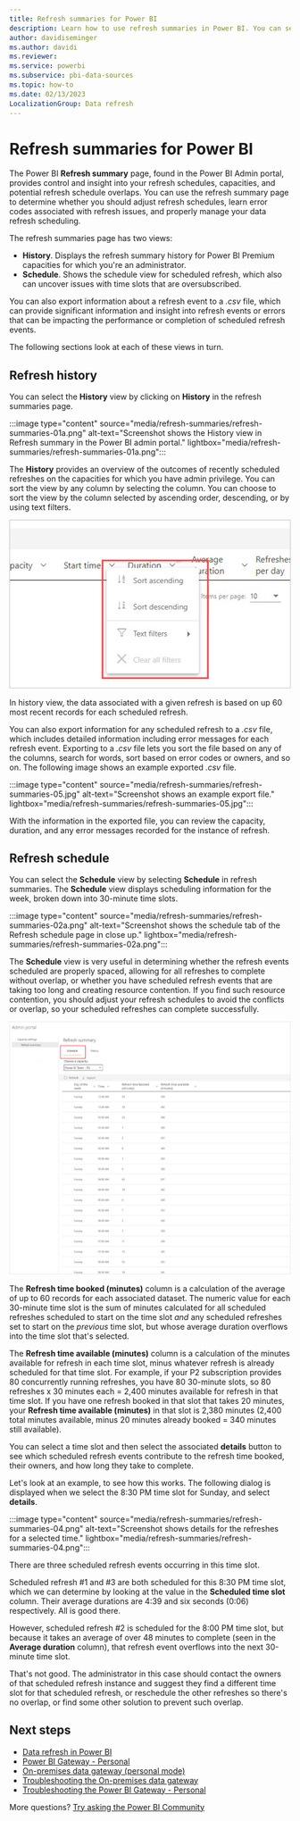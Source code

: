 ```yaml
---
title: Refresh summaries for Power BI
description: Learn how to use refresh summaries in Power BI. You can see History and Schedule views.
author: davidiseminger
ms.author: davidi
ms.reviewer: 
ms.service: powerbi
ms.subservice: pbi-data-sources
ms.topic: how-to
ms.date: 02/13/2023
LocalizationGroup: Data refresh
---
```


# Refresh summaries for Power BI

The Power BI **Refresh summary** page, found in the Power BI Admin portal, provides control and insight into your refresh schedules, capacities, and potential refresh schedule overlaps. You can use the refresh summary page to determine whether you should adjust refresh schedules, learn error codes associated with refresh issues, and properly manage your data refresh scheduling.

The refresh summaries page has two views:

- **History**. Displays the refresh summary history for Power BI Premium capacities for which you're an administrator.
- **Schedule**. Shows the schedule view for scheduled refresh, which also can uncover issues with time slots that are oversubscribed.

You can also export information about a refresh event to a *.csv* file, which can provide significant information and insight into refresh events or errors that can be impacting the performance or completion of scheduled refresh events.

The following sections look at each of these views in turn.

## Refresh history

You can select the **History** view by clicking on **History** in the refresh summaries page.

:::image type="content" source="media/refresh-summaries/refresh-summaries-01a.png" alt-text="Screenshot shows the History view in Refresh summary in the Power BI admin portal." lightbox="media/refresh-summaries/refresh-summaries-01a.png":::

The **History** provides an overview of the outcomes of recently scheduled refreshes on the capacities for which you have admin privilege. You can sort the view by any column by selecting the column. You can choose to sort the view by the column selected by ascending order, descending, or by using text filters.

![Screenshot shows the Sort ascending, Sort descending, and text filters options for column headers.](media/refresh-summaries/refresh-summaries-01b.png)

In history view, the data associated with a given refresh is based on up 60 most recent records for each scheduled refresh.

You can also export information for any scheduled refresh to a *.csv* file, which includes detailed information including error messages for each refresh event. Exporting to a *.csv* file lets you sort the file based on any of the columns, search for words, sort based on error codes or owners, and so on. The following image shows an example exported *.csv* file.

:::image type="content" source="media/refresh-summaries/refresh-summaries-05.jpg" alt-text="Screenshot shows an example export file." lightbox="media/refresh-summaries/refresh-summaries-05.jpg":::

With the information in the exported file, you can review the capacity, duration, and any error messages recorded for the instance of refresh.

## Refresh schedule

You can select the **Schedule** view by selecting **Schedule** in refresh summaries. The **Schedule** view displays scheduling information for the week, broken down into 30-minute time slots.

:::image type="content" source="media/refresh-summaries/refresh-summaries-02a.png" alt-text="Screenshot shows the schedule tab of the Refresh schedule page in close up." lightbox="media/refresh-summaries/refresh-summaries-02a.png":::

The **Schedule** view is very useful in determining whether the refresh events scheduled are properly spaced, allowing for all refreshes to complete without overlap, or whether you have scheduled refresh events that are taking too long and creating resource contention. If you find such resource contention, you should adjust your refresh schedules to avoid the conflicts or overlap, so your scheduled refreshes can complete successfully.

![Screenshot shows the schedule tab of the Refresh schedule page.](media/refresh-summaries/refresh-summaries-02.png)

The **Refresh time booked (minutes)** column is a calculation of the average of up to 60 records for each associated dataset. The numeric value for each 30-minute time slot is the sum of minutes calculated for all scheduled refreshes scheduled to start on the time slot *and* any scheduled refreshes set to start on the *previous* time slot, but whose average duration overflows into the time slot that's selected.

The **Refresh time available (minutes)** column is a calculation of the minutes available for refresh in each time slot, minus whatever refresh is already scheduled for that time slot. For example, if your P2 subscription provides 80 concurrently running refreshes, you have 80 30-minute slots, so 80 refreshes x 30 minutes each = 2,400 minutes available for refresh in that time slot. If you have one refresh booked in that slot that takes 20 minutes, your **Refresh time available (minutes)** in that slot is 2,380 minutes (2,400 total minutes available, minus 20 minutes already booked = 340 minutes still available).

You can select a time slot and then select the associated **details** button to see which scheduled refresh events contribute to the refresh time booked, their owners, and how long they take to complete.

Let's look at an example, to see how this works. The following dialog is displayed when we select the 8:30 PM time slot for Sunday, and select **details**.

:::image type="content" source="media/refresh-summaries/refresh-summaries-04.png" alt-text="Screenshot shows details for the refreshes for a selected time." lightbox="media/refresh-summaries/refresh-summaries-04.png":::

There are three scheduled refresh events occurring in this time slot.

Scheduled refresh #1 and #3 are both scheduled for this 8:30 PM time slot, which we can determine by looking at the value in the **Scheduled time slot** column. Their average durations are 4:39 and six seconds (0:06) respectively. All is good there.

However, scheduled refresh #2 is scheduled for the 8:00 PM time slot, but because it takes an average of over 48 minutes to complete (seen in the **Average duration** column), that refresh event overflows into the next 30-minute time slot.

That's not good. The administrator in this case should contact the owners of that scheduled refresh instance and suggest they find a different time slot for that scheduled refresh, or reschedule the other refreshes so there's no overlap, or find some other solution to prevent such overlap.

## Next steps

- [Data refresh in Power BI](refresh-data.md)  
- [Power BI Gateway - Personal](service-gateway-personal-mode.md)  
- [On-premises data gateway (personal mode)](service-gateway-onprem.md)  
- [Troubleshooting the On-premises data gateway](service-gateway-onprem-tshoot.md)  
- [Troubleshooting the Power BI Gateway - Personal](service-admin-troubleshooting-power-bi-personal-gateway.md)  

More questions? [Try asking the Power BI Community](https://community.powerbi.com/)